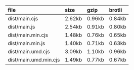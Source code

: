 file | size | gzip | brotli
:---- | :---- | :---- | :----
dist/main.cjs | 2.62kb | 0.96kb | 0.84kb
dist/main.js | 2.54kb | 0.91kb | 0.80kb
dist/main.min.cjs | 1.48kb | 0.76kb | 0.65kb
dist/main.min.js | 1.40kb | 0.71kb | 0.63kb
dist/main.umd.cjs | 3.09kb | 1.10kb | 0.96kb
dist/main.umd.min.cjs | 1.49kb | 0.77kb | 0.67kb
